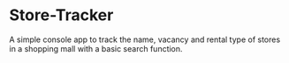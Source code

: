 # Store-Tracker

A simple console app to track the name, vacancy and rental type of stores in a shopping mall with a basic search function.
